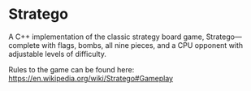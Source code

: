 # Stratego
A C++ implementation of the classic strategy board game, Stratego—complete with flags, bombs, all nine pieces, and a CPU opponent with adjustable levels of difficulty.

Rules to the game can be found here: https://en.wikipedia.org/wiki/Stratego#Gameplay
